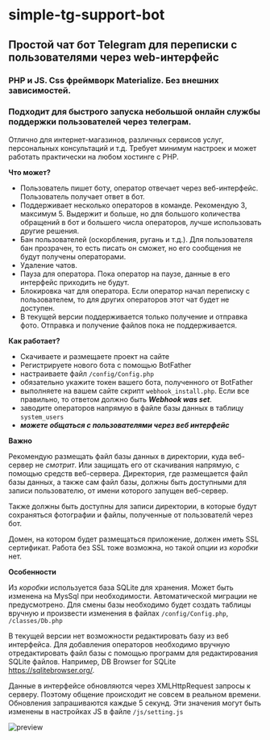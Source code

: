 # simple-tg-support-bot

## Простой чат бот Telegram для переписки с пользователями через web-интерфейс

### PHP и JS. Css фреймворк Materialize. Без внешних зависимостей.

### Подходит для быстрого запуска небольшой онлайн службы поддержки пользователей через телеграм.

Отлично для интернет-магазинов, различных сервисов услуг, персональных консультаций и т.д. 
Требует минимум настроек и может работать практически на любом хостинге с PHP.



__Что может?__

+ Пользователь пишет боту, оператор отвечает через веб-интерфейс. Пользователь получает ответ в бот.
+ Поддерживает несколько операторов в команде. Рекомендую 3, максимум 5. Выдержит и больше, но для большого количества обращений в бот и большего числа операторов, лучше использовать другие решения.
+ Бан пользователей (оскорбления, ругань и т.д.). Для пользователя бан прозрачен, то есть писать он сможет, но его сообщения не будут получены операторами.
+ Удаление чатов.
+ Пауза для оператора. Пока оператор на паузе, данные в его интерфейс приходить не будут.
+ Блокировка чат для оператора. Если оператор начал переписку с пользователем, то для других операторов этот чат будет не доступен.
+ В текущей версии поддерживается только получение и отправка фото. Отправка и получение файлов пока не поддерживается.



__Как работает?__

+ Скачиваете и размещаете проект на сайте
+ Регистрируете нового бота с помощью BotFather
+ настраиваете файл ```/config/Config.php``` 
+ обязательно укажите токен вашего бота, полученного от BotFather
+ выполняете на вашем сайте скрипт ```webhook_install.php```. Если все правильно, то ответом должно быть __*Webhook was set*__.
+ заводите операторов напрямую в файле базы данных в таблицу ```system_users```
+ *__можете общаться с пользователями через веб интерфейс__*



__Важно__

Рекомендую размещать файл базы данных в директории, куда веб-сервер не _смотрит_.
Или защищать его от скачивания напрямую, с помощью средств веб-сервера.
Директория, где размещается файл базы данных, а также сам файл базы, должны быть доступными для записи
пользователю, от имени которого запущен веб-сервер.

Также должны быть доступны для записи директории, в которые будут сохраняться фотографии и файлы, полученные 
от пользователй через бот.

Домен, на котором будет размещаться приложение, должен иметь SSL сертификат. Работа без SSL тоже возможна,
но такой опции из _коробки_ нет. 



__Особенности__

Из _коробки_ используется база SQLite для хранения. Может быть изменена на MysSql при необходимости.
Автоматической миграции не предусмотрено. Для смены базы необходимо будет создать таблицы вручную и произвести изменения
в файлах ```/config/Config.php```, ```/classes/Db.php```

В текущей версии нет возможности редактировать базу из веб интерфейса. Для добавления операторов 
необходимо вручную отредактировать файл базы с помощью программ для редактирования SQLite файлов.
Например, DB Browser for SQLite https://sqlitebrowser.org/.

Данные в интерфейсе обновляются через XMLHttpRequest запросы к серверу. Поэтому общение происходит не совсем в реальном времени. 
Обновления запрашиваются каждые 5 секунд. 
Эти значения могут быть изменены в настройках JS в файле ```/js/setting.js```

![preview](https://i.postimg.cc/BnW50Tv6/demo.jpg)
